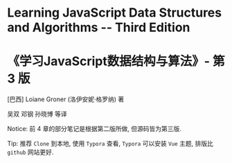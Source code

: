 # Learning JavaScript Data Structures and Algorithms -- Third Edition

# 《学习JavaScript数据结构与算法》- 第 3 版

[巴西] Loiane Groner (洛伊安妮·格罗纳) 著

吴双 邓钢 孙晓博 等译



Notice: 前 4 章的部分笔记是根据第二版所做, 但源码皆为第三版.



Tip: 推荐 `Clone` 到本地, 使用 `Typora` 查看, `Typora` 可以安装 `Vue` 主题,
  排版比 `github` 网站更好.